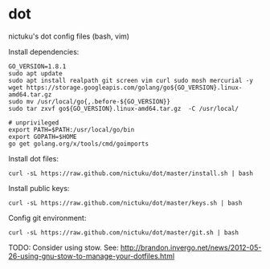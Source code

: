 dot
===

nictuku's dot config files (bash, vim)

Install dependencies:

```
GO_VERSION=1.8.1
sudo apt update
sudo apt install realpath git screen vim curl sudo mosh mercurial -y
wget https://storage.googleapis.com/golang/go${GO_VERSION}.linux-amd64.tar.gz
sudo mv /usr/local/go{,.before-${GO_VERSION}}
sudo tar zxvf go${GO_VERSION}.linux-amd64.tar.gz  -C /usr/local/
```

```
# unprivileged
export PATH=$PATH:/usr/local/go/bin
export GOPATH=$HOME
go get golang.org/x/tools/cmd/goimports
```

Install dot files:
```
curl -sL https://raw.github.com/nictuku/dot/master/install.sh | bash
```

Install public keys:

```
curl -sL https://raw.github.com/nictuku/dot/master/keys.sh | bash
```

Config git environment:

```
curl -sL https://raw.github.com/nictuku/dot/master/git.sh | bash
```

TODO: Consider using stow. See: http://brandon.invergo.net/news/2012-05-26-using-gnu-stow-to-manage-your-dotfiles.html
